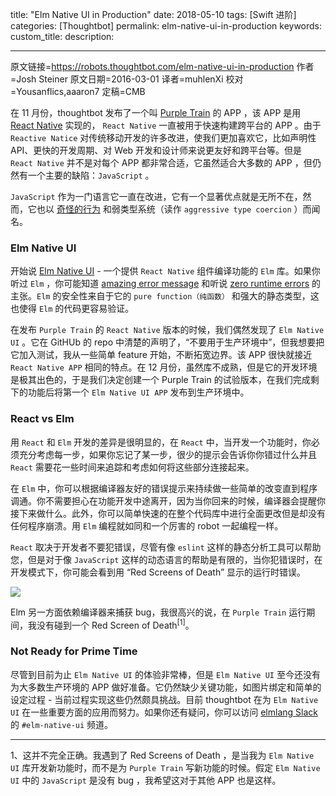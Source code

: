 title: "Elm Native UI in Production"
date: 2018-05-10
tags: [Swift 进阶]
categories: [Thoughtbot]
permalink: elm-native-ui-in-production
keywords: 
custom_title: 
description: 

---
原文链接=https://robots.thoughtbot.com/elm-native-ui-in-production
作者=Josh Steiner
原文日期=2016-03-01
译者=muhlenXi
校对=Yousanflics,aaaron7
定稿=CMB

<!--此处开始正文-->

在 11 月份，thoughtbot 发布了一个叫 [Purple Train](https://purpletrainapp.com/) 的 APP ，该 APP 是用 [React Native](https://thoughtbot.com/services/react) 实现的， `React Native` 一直被用于快速构建跨平台的 APP 。由于 `Reactive Natice` 对传统移动开发的许多改进，使我们更加喜欢它，比如声明性 API、更快的开发周期、对 Web 开发和设计师来说更友好和跨平台等。但是 `React Native` 并不是对每个 APP 都非常合适，它虽然适合大多数的 APP ，但仍然有一个主要的缺陷：`JavaScript` 。

`JavaScript` 作为一门语言它一直在改进，它有一个显著优点就是无所不在，然而，它也以 [奇怪的行为](https://www.destroyallsoftware.com/talks/wat) 和弱类型系统（读作 `aggressive type coercion` ）而闻名。

<!--more-->

### Elm Native UI

开始说 [Elm Native UI](https://github.com/ohanhi/elm-native-ui) - 一个提供 `React Native` 组件编译功能的 `Elm` 库。如果你听过 `Elm` ，你可能知道 [amazing error message](http://elm-lang.org/blog/compiler-errors-for-humans) 和听说 [zero runtime errors](https://www.pivotaltracker.com/blog/Elm-pivotal-tracker/) 的主张。`Elm` 的安全性来自于它的 `pure function（纯函数）` 和强大的静态类型，这也使得 `Elm` 的代码更容易验证。

在发布 `Purple Train` 的 `React Native` 版本的时候，我们偶然发现了 `Elm Native UI` 。它在 GitHUb 的 repo 中清楚的声明了，“不要用于生产环境中”，但我想要把它加入测试，我从一些简单 feature 开始，不断拓宽边界。该 APP 很快就接近 `React Native APP` 相同的特点。在 12 月份，虽然库不成熟，但是它的开发环境是极其出色的，于是我们决定创建一个 Purple Train 的试验版本，在我们完成剩下的功能后将第一个 `Elm Native UI APP` 发布到生产环境中。

### React vs Elm

用 `React` 和 `Elm` 开发的差异是很明显的，在 `React` 中，当开发一个功能时，你必须充分考虑每一步，如果你忘记了某一步，很少的提示会告诉你你错过什么并且 `React` 需要花一些时间来追踪和考虑如何将这些部分连接起来。

在 `Elm` 中，你可以根据编译器友好的错误提示来持续做一些简单的改变直到程序调通。你不需要担心在功能开发中途离开，因为当你回来的时候，编译器会提醒你接下来做什么。此外，你可以简单快速的在整个代码库中进行全面更改但是却没有任何程序崩溃。用 `Elm` 编程就如同和一个厉害的 robot 一起编程一样。 

`React` 取决于开发者不要犯错误，尽管有像 `eslint` 这样的静态分析工具可以帮助您，但是对于像 `JavaScript` 这样的动态语言的帮助是有限的，当你犯错误时，在开发模式下，你可能会看到用 “Red Screens of Death” 显示的运行时错误。

![](https://swift.gg/img/articles/elm-native-ui-in-production/UMpL2QIqQFutYXmAJikX_react-native-red-screen-of-death.png1525918443.8166037)

Elm 另一方面依赖编译器来捕获 bug，我很高兴的说，在 `Purple Train` 运行期间，我没有碰到一个 Red Screen of Death<sup>[1]</sup>。

### Not Ready for Prime Time

尽管到目前为止 `Elm Native UI` 的体验非常棒，但是 `Elm Native UI` 至今还没有为大多数生产环境的 APP 做好准备。它仍然缺少关键功能，如图片绑定和简单的设定过程 - 当前过程实现这些仍然颇具挑战。目前 thoughtbot 在为 `Elm Native UI` 在一些重要方面的应用而努力。如果你还有疑问，你可以访问 [elmlang Slack](http://elmlang.herokuapp.com/)  的 `#elm-native-ui` 频道。

---------

1、这并不完全正确。我遇到了 Red Screens of Death ，是当我为 `Elm Native UI` 库开发新功能时，而不是为 `Purple Train` 写新功能的时候。假定 `Elm Native UI` 中的 `JavaScript` 是没有 bug ，我希望这对于其他 APP 也是这样。